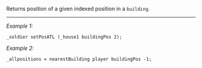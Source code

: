 Returns position of a given indexed position in a `building`.


---
*Example 1:*
```sqf
_soldier setPosATL (_house1 buildingPos 2);
```

*Example 2:*
```sqf
_allpositions = nearestBuilding player buildingPos -1;
```